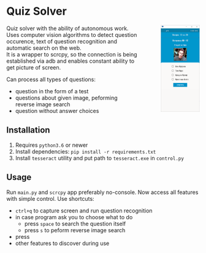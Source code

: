 # Quiz Solver

<p>
<img style="float: right;padding-left: 60px" src="resources\question_example.png" alt="GUI" width="20%">
Quiz solver with the ability of autonomous work.
Uses computer vision algorithms to detect question occurence,
text of question recognition and automatic search on the web.
<br>
It is a wrapper to scrcpy, so the connection is being established via adb and enables constant ability to get picture of screen.

Can process all types of questions:
- question in the form of a test
- questions about given image, peforming reverse image search
- question without answer choices
</p>

## Installation

1. Requires `python3.6` or newer
2. Install dependencies: `pip install -r requirements.txt`
3. Install `tesseract` utility and put path to `tesseract.exe` in `control.py`

## Usage

Run `main.py` and `scrcpy` app preferably no-console. Now access all features with simple control.
Use shortcuts:
- `ctrl+q` to capture screen and run question recognition
- in case program ask you to choose what to do
    - press `space` to search the question itself
    - press `s` to peform reverse image search
- press 
- other features to discover during use
